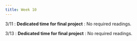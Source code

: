 ```yaml
---
title: Week 10
---
```



3/11
: **Dedicated time for final project**
: No required readings.

3/13
: **Dedicated time for final project**
: No required readings.